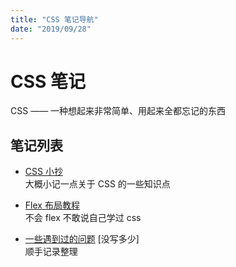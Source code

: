 ```yaml
---
title: "CSS 笔记导航"
date: "2019/09/28"
---
```


# CSS 笔记

CSS —— 一种想起来非常简单、用起来全都忘记的东西

## 笔记列表

- [CSS 小抄](./cheat-sheet.md)  
  大概小记一点关于 CSS 的一些知识点

- [Flex 布局教程](./flex.md)  
  不会 flex 不敢说自己学过 css

- [一些遇到过的问题](./questions.md) [没写多少]  
  顺手记录整理
